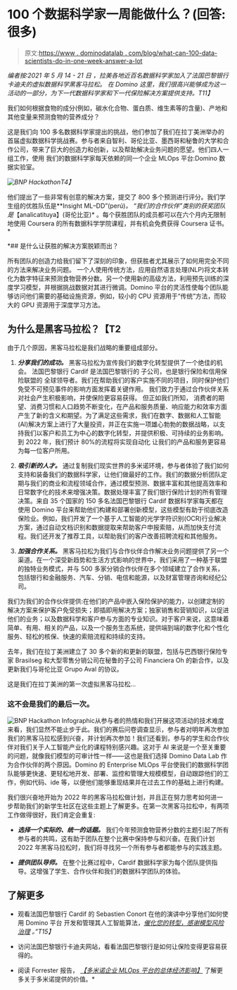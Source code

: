 # 100 个数据科学家一周能做什么？(回答:很多)

> 原文:[https://www . dominodatalab . com/blog/what-can-100-data-scientists-do-in-one-week-answer-a-lot](https://www.dominodatalab.com/blog/what-can-100-data-scientists-do-in-one-week-answer-a-lot)

*编者按:2021 年 5 月 14 - 21 日* *，拉美各地近百名数据科学家加入了法国巴黎银行卡迪夫的虚拟数据科学黑客马拉松。* *在 Domino 这里，我们很高兴能够成为这一活动的一部分，为下一代数据科学家和下一代保险解决方案提供支持。T11】*

我们如何根据食物的成分(例如，碳水化合物、蛋白质、维生素等的含量)、产地和其他变量来预测食物的营养成分？

这是我们向 100 多名数据科学家提出的挑战，他们参加了我们在拉丁美洲举办的首届虚拟数据科学挑战赛。参与者来自智利、哥伦比亚、墨西哥和秘鲁的大学和合作公司，带来了巨大的创造力和创新，以及帮助解决业务问题的愿望。他们四人一组工作，使用 我们的数据科学家每天依赖的同一个企业 MLOps 平台:Domino 数据实验室。

*![BNP Hackathon](../Images/33b76642e3cf46cc9a1f8ec547b3b67a.png)T4】*

他们提出了一些非常有创意的解决方案，提交了 800 多个预测进行评分。我们学生组的优胜队伍是**Insight ML–DD”(perú)*。 “我们的合作伙伴”类别的获奖团队是*【analicatituya】(哥伦比亚)* 。每个获胜团队的成员都可以在六个月内无限制地使用 Coursera 的所有数据科学学院课程，并有机会免费获得 Coursera 证书。*

 *## 是什么让获胜的解决方案脱颖而出？

所有团队的创造力给我们留下了深刻的印象，但获胜者尤其展示了如何用完全不同的方法来解决业务问题。 一个人使用传统方法，应用自然语言处理(NLP)将文本转化为数字特征来预测食物营养分数。另一个使用新的高级方法，利用预先训练的深度学习模型，并根据挑战数据对其进行微调。Domino 平台的灵活性使每个团队能够访问他们需要的基础设施资源，例如，较小的 CPU 资源用于“传统”方法，而较大的 GPU 资源用于深度学习方法。

## 为什么是黑客马拉松？【T2

由于几个原因，黑客马拉松是我们战略的重要组成部分。

1.  ***分享我们的成功。*** 黑客马拉松为宣传我们的数字化转型提供了一个绝佳的机会。 法国巴黎银行 Cardif 是法国巴黎银行的 子公司，也是银行保险和信用保险联盟的 全球领导者。我们在帮助我们的客户实施不同的项目，同时保护他们免受不可预见事件的影响方面发挥着关键作用。 我们致力于通过合作伙伴关系对社会产生积极影响，并使保险更容易获得。 但正如我们所知， 消费者的期望、消费习惯和人口趋势不断变化，在产品和服务质量、响应能力和效率方面产生了新的含义和期望。为了满足这些需求，我们在数字、数据和人工智能(AI)解决方案上进行了大量投资，并正在实施一项雄心勃勃的数据战略，以支持我们以客户和员工为中心的数字化转型，并提供积极、可持续的业务影响。 到 2022 年，我们预计 80%的流程将实现自动化 让我们的产品和服务更容易为每一位客户所用。 
2.  ***吸引新的人才。*** 通过复制我们现实世界的多米诺环境，参与者体验了我们如何支持和装备我们的数据科学家，让他们做最好的工作。我们的数据分析团队定期与我们的商业和流程领域合作，通过模型预测、数据丰富和其他提高效率和日常数字化的技术来增强决策。数据处理丰富了我们银行保险计划的所有管理决策。来自 35 个国家的 150 多名法国巴黎银行 Cardif 数据科学家每天都在使用 Domino 平台来帮助他们构建和部署创新模型，这些模型有助于彻底改造保险业。例如，我们开发了一个基于人工智能的光学字符识别(OCR)行业解决方案，通过自动文档识别和数据提取来帮助客户申报索赔，从而加快支付流程。我们还开发了推荐工具，以帮助我们的客户改善招聘流程和其他服务。

3.  ***加强合作关系。*** 黑客马拉松为我们与合作伙伴合作解决业务问题提供了另一个渠道。在一个深受新趋势和生活方式影响的世界中，我们采用了一种基于联盟的独特业务模式，并与 500 多家分销合作伙伴在多个领域建立了合作关系，包括银行和金融服务、汽车、分销、电信和能源，以及财富管理咨询和经纪公司。

我们为我们的合作伙伴提供:在他们的产品中嵌入保险保护的能力，以创建定制的解决方案来保护客户免受损失；即插即用解决方案；独家销售和营销知识，以促进他们的业务；以及数据科学和客户参与方面的专业知识。对于客户来说，这意味着简单、有用、相关的产品，以及一个服务生态系统，提供端到端的数字化和个性化服务、轻松的核保、快速的索赔流程和持续的支持。

去年，我们在拉丁美洲建立了 30 多个新的和更新的联盟，包括与巴西银行保险专家 Brasilseg 和大型零售分销公司在秘鲁的子公司 Financiera Oh 的新合作，以及更新我们与哥伦比亚 Grupo Aval 的协议。

这是我们在拉丁美洲的第一次虚拟黑客马拉松…

### 这不会是我们的最后一次。

![BNP Hackathon Infographic](../Images/57404af79834aa4ae76e1cb3cc731689.png)从参与者的热情和我们开展这项活动的技术难度来看，我们显然不能止步于此。我们的赛后问卷调查显示，参与者对明年再次参加我们的黑客马拉松感到兴奋，并计划再次参加！我们还看到，参与的学生和合作伙伴对我们关于人工智能产业化的课程特别感兴趣。这对于 AI 来说是一个至关重要的问题，就像我们模型的可审计性一样——这也是我们选择 Domino Data Lab 作为合作伙伴的两个原因。Domino 的 Enterprise MLOps 平台使我们的数据科学团队能够更快速、更轻松地开发、部署、监控和管理大规模模型，自动跟踪他们的工作，例如代码、ide 等，以便他们能够重现结果并在过去工作的基础上进行构建。

我们很兴奋地开始为 2022 年的黑客马拉松做计划，并且正在努力思考如何进一步帮助我们的新学生社区在这些主题上了解更多。在第一次黑客马拉松中，有两项工作做得很好，我们肯定会重复:

*   ***选择一个实际的、统一的话题。*** 我们今年预测食物营养分数的主题引起了所有参与者的共鸣，这有助于团队在整个比赛中保持参与和兴奋。在我们计划 2022 年黑客马拉松时，我们将寻找另一个所有参与者都能参与的实践主题。

*   ***提供团队导师。*** 在整个比赛过程中，Cardif 数据科学家为每个团队提供指导。这增强了学生、合作伙伴和我们的数据科学团队的体验。

## **了解更多**

*   观看法国巴黎银行 Cardif 的 Sebastien Conort 在他的演讲中分享他们如何使用 Domino 平台 开发和管理其人工智能算法，[*催化您的转型，感谢模型风险治理*](https://dominodatalab.wistia.com/medias/81icchhvj5) *。”T15】*

*   访问法国巴黎银行卡迪夫网站[](https://www.bnpparibascardif.com/en/who-are-we)，看看法国巴黎银行是如何让保险变得更容易获得的。

*   阅读 Forrester 报告， [*【多米诺企业 MLOps 平台的总体经济影响】*](https://www.dominodatalab.com/domino-business-impact-forrester-tei-report/) 了解更多关于多米诺提供的价值。*